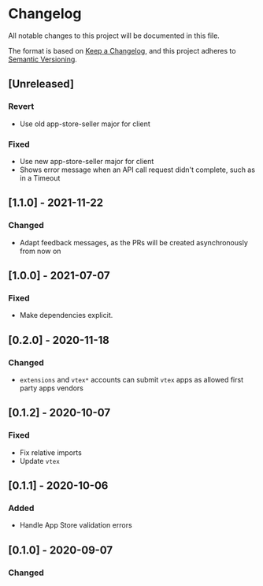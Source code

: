 # Changelog

All notable changes to this project will be documented in this file.

The format is based on [Keep a Changelog](https://keepachangelog.com/en/1.0.0/),
and this project adheres to [Semantic Versioning](https://semver.org/spec/v2.0.0.html).

## [Unreleased]

### Revert

- Use old app-store-seller major for client

### Fixed

- Use new app-store-seller major for client
- Shows error message when an API call request didn't complete, such as in a Timeout

## [1.1.0] - 2021-11-22

### Changed

- Adapt feedback messages, as the PRs will be created asynchronously from now on

## [1.0.0] - 2021-07-07
### Fixed
- Make dependencies explicit.

## [0.2.0] - 2020-11-18

### Changed

- `extensions` and `vtex*` accounts can submit `vtex` apps as allowed first party apps vendors

## [0.1.2] - 2020-10-07
### Fixed
- Fix relative imports
- Update `vtex`

## [0.1.1] - 2020-10-06
### Added
- Handle App Store validation errors

## [0.1.0] - 2020-09-07

### Changed
